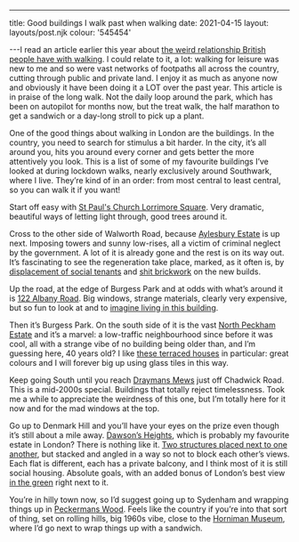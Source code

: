 ---
title: Good buildings I walk past when walking
date: 2021-04-15
layout: layouts/post.njk
colour: '545454'

---I read an article earlier this year about [the weird relationship British people have with walking](https://www.theguardian.com/lifeandstyle/2021/feb/27/joyless-trudge-no-thanks-why-sick-of-going-for-a-walk). I could relate to it, a lot: walking for leisure was new to me and so were vast networks of footpaths all across the country, cutting through public and private land. I enjoy it as much as anyone now and obviously it have been doing it a LOT over the past year. This article is in praise of the long walk. Not the daily loop around the park, which has been on autopilot for months now, but the treat walk, the half marathon to get a sandwich or a day-long stroll to pick up a plant. 

One of the good things about walking in London are the buildings. In the country, you need to search for stimulus a bit harder. In the city, it’s all around you, hits you around every corner and gets better the more attentively you look. This is a list of some of my favourite buildings I’ve looked at during lockdown walks, nearly exclusively around Southwark, where I live. They’re kind of in an order: from most central to least central, so you can walk it if you want!

Start off easy with [St Paul's Church Lorrimore Square](https://www.google.com/maps/@51.4852184,-0.1004131,3a,75y,222.42h,103.41t/data=!3m6!1e1!3m4!1s9WGQALfit0xHxSCR-fVU3A!2e0!7i16384!8i8192). Very dramatic, beautiful ways of letting light through, good trees around it.

Cross to the other side of Walworth Road, because [Aylesbury Estate](https://www.google.com/maps/@51.4868473,-0.0831444,3a,75y,236.1h,117.63t/data=!3m6!1e1!3m4!1sJPtXn-tr9hYwKG9JV3kB4Q!2e0!7i16384!8i8192) is up next. Imposing towers and sunny low-rises, all a victim of criminal neglect by the government. A lot of it is already gone and the rest is on its way out. It’s fascinating to see the regeneration take place, marked, as it often is, by [displacement of social tenants](https://novaramedia.com/2021/02/03/is-a-london-council-trying-to-freeze-black-and-brown-residents-out-of-their-homes-during-a-pandemic/) and [shit brickwork](http://aylesburynow.london/regeneration) on the new builds.

Up the road, at the edge of Burgess Park and at odds with what’s around it is [122 Albany Road](https://www.google.com/maps/@51.4858693,-0.0802538,3a,75y,312.7h,102.07t/data=!3m6!1e1!3m4!1spum8h5AL1s_dA0gx8hHmBw!2e0!7i16384!8i8192). Big windows, strange materials, clearly very expensive, but so fun to look at and to [imagine living in this building](https://emulsionarchitecture.com/2018/06/13/albany-road/).

Then it’s Burgess Park. On the south side of it is the vast [North Peckham Estate](https://municipaldreams.wordpress.com/2016/10/11/the-five-estates-peckham-part-one/) and it’s a marvel: a low-traffic neighbourhood since before it was cool, all with a strange vibe of no building being older than, and I’m guessing here, 40 years old? I like [these terraced houses](https://www.google.com/maps/@51.4788979,-0.0770215,3a,75y,94.82h,90t/data=!3m7!1e1!3m5!1sKwpz5xD3chlxKBNf43vfhA!2e0!6shttps:%2F%2Fstreetviewpixels-pa.googleapis.com%2Fv1%2Fthumbnail%3Fpanoid%3DKwpz5xD3chlxKBNf43vfhA%26cb_client%3Dmaps_sv.tactile.gps%26w%3D203%26h%3D100%26yaw%3D55.633705%26pitch%3D0%26thumbfov%3D100!7i16384!8i8192) in particular: great colours and I will forever big up using glass tiles in this way.

Keep going South until you reach [Draymans Mews](https://www.google.com/maps/@51.4679358,-0.0754915,3a,75y,313.42h,103.12t/data=!3m7!1e1!3m5!1sXinpXBpgx8e_LolLqfahZQ!2e0!6shttps:%2F%2Fstreetviewpixels-pa.googleapis.com%2Fv1%2Fthumbnail%3Fpanoid%3DXinpXBpgx8e_LolLqfahZQ%26cb_client%3Dmaps_sv.tactile.gps%26w%3D203%26h%3D100%26yaw%3D85.58811%26pitch%3D0%26thumbfov%3D100!7i16384!8i8192) just off Chadwick Road. This is a mid-2000s special. Buildings that totally reject timelessness. Took me a while to appreciate the weirdness of this one, but I’m totally here for it now and for the mad windows at the top.

Go up to Denmark Hill and you’ll have your eyes on the prize even though it’s still about a mile away. [Dawson’s Heights](https://www.google.com/maps/@51.4475438,-0.0657881,3a,75y,276h,92.95t/data=!3m7!1e1!3m5!1ssFShhCuYYqmFsstHm-cUGQ!2e0!6shttps:%2F%2Fstreetviewpixels-pa.googleapis.com%2Fv1%2Fthumbnail%3Fpanoid%3DsFShhCuYYqmFsstHm-cUGQ%26cb_client%3Dmaps_sv.tactile.gps%26w%3D203%26h%3D100%26yaw%3D149.77315%26pitch%3D0%26thumbfov%3D100!7i16384!8i8192), which is probably my favourite estate in London? There is nothing like it. [Two structures placed next to one another](https://www.sosbrutalism.org/cms/16818591), but stacked and angled in a way so not to block each other’s views. Each flat is different, each has a private balcony, and I think most of it is still social housing. Absolute goals, with an added bonus of London’s best view [in the green](http://www.dawsonshill.org.uk) right next to it.

You’re in hilly town now, so I’d suggest going up to Sydenham and wrapping things up in [Peckermans Wood](https://www.wowhaus.co.uk/tag/peckarmans-wood/). Feels like the country if you’re into that sort of thing, set on rolling hills, big 1960s vibe, close to the [Horniman Museum](https://www.horniman.ac.uk), where I’d go next to wrap things up with a sandwich.
